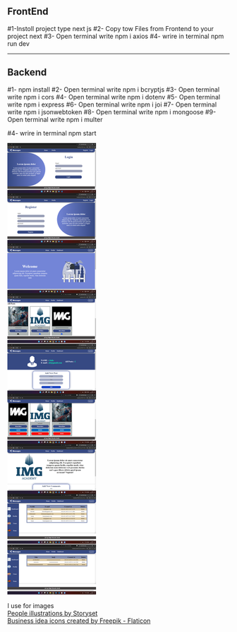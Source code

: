 ## FrontEnd
#1-Instoll project type next js
#2- Copy tow Files from Frontend to your project next
#3- Open terminal write npm i axios
#4- wrire in terminal npm run dev 

_____________________________________
## Backend 
#1- npm install
#2-  Open terminal write npm i bcryptjs
#3-  Open terminal write npm i cors
#4-  Open terminal write npm i dotenv
#5-  Open terminal write npm i express
#6-  Open terminal write npm i joi
#7-  Open terminal write npm i jsonwebtoken
#8-  Open terminal write npm i mongoose
#9-  Open terminal write npm i multer


#4- wrire in terminal npm start  



<img src="11.png" alt="">

I use for images
<br/>
<a href="https://storyset.com/people">People illustrations by Storyset</a> 
<br/>
<a href="https://www.flaticon.com/free-icons/business-idea" title="business idea icons">Business idea icons created by Freepik - Flaticon</a>


